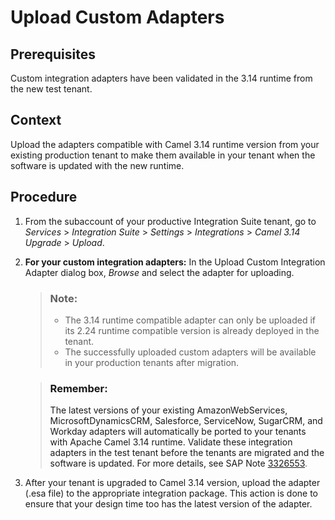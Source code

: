 <!-- loiofc4f957900b04f3a9df14757cdff0a66 -->

# Upload Custom Adapters



<a name="loiofc4f957900b04f3a9df14757cdff0a66__prereq_if4_b2q_3xb"/>

## Prerequisites

Custom integration adapters have been validated in the 3.14 runtime from the new test tenant.



<a name="loiofc4f957900b04f3a9df14757cdff0a66__context_mvv_c3q_3xb"/>

## Context

Upload the adapters compatible with Camel 3.14 runtime version from your existing production tenant to make them available in your tenant when the software is updated with the new runtime.



<a name="loiofc4f957900b04f3a9df14757cdff0a66__steps_c2v_d3q_3xb"/>

## Procedure

1.  From the subaccount of your productive Integration Suite tenant, go to *Services* \> *Integration Suite* \> *Settings* \> *Integrations* \> *Camel 3.14 Upgrade* \> *Upload*.

2.  **For your custom integration adapters:** In the Upload Custom Integration Adapter dialog box, *Browse* and select the adapter for uploading.

    > ### Note:  
    > -   The 3.14 runtime compatible adapter can only be uploaded if its 2.24 runtime compatible version is already deployed in the tenant.
    > -   The successfully uploaded custom adapters will be available in your production tenants after migration.

    > ### Remember:  
    > The latest versions of your existing AmazonWebServices, MicrosoftDynamicsCRM, Salesforce, ServiceNow, SugarCRM, and Workday adapters will automatically be ported to your tenants with Apache Camel 3.14 runtime. Validate these integration adapters in the test tenant before the tenants are migrated and the software is updated. For more details, see SAP Note [3326553](https://me.sap.com/notes/3326553).

3.  After your tenant is upgraded to Camel 3.14 version, upload the adapter \(.esa file\) to the appropriate integration package. This action is done to ensure that your design time too has the latest version of the adapter.


